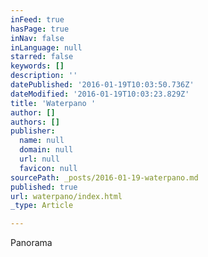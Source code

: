 ```yaml
---
inFeed: true
hasPage: true
inNav: false
inLanguage: null
starred: false
keywords: []
description: ''
datePublished: '2016-01-19T10:03:50.736Z'
dateModified: '2016-01-19T10:03:23.829Z'
title: 'Waterpano '
author: []
authors: []
publisher:
  name: null
  domain: null
  url: null
  favicon: null
sourcePath: _posts/2016-01-19-waterpano.md
published: true
url: waterpano/index.html
_type: Article

---
```

Panorama